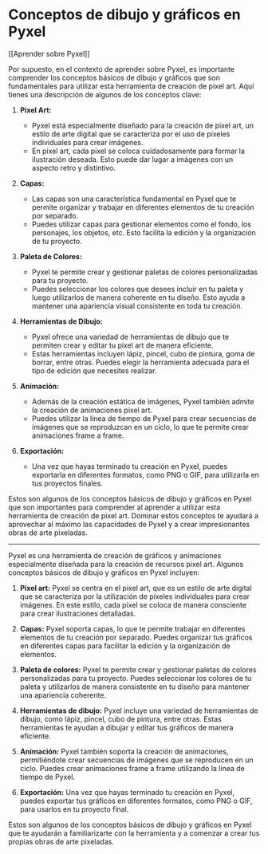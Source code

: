 # Conceptos de dibujo y gráficos en Pyxel

[[Aprender sobre Pyxel]]


Por supuesto, en el contexto de aprender sobre Pyxel, es importante comprender los conceptos básicos de dibujo y gráficos que son fundamentales para utilizar esta herramienta de creación de pixel art. Aquí tienes una descripción de algunos de los conceptos clave:

1. **Pixel Art:**
   - Pyxel está especialmente diseñado para la creación de pixel art, un estilo de arte digital que se caracteriza por el uso de píxeles individuales para crear imágenes.
   - En pixel art, cada píxel se coloca cuidadosamente para formar la ilustración deseada. Esto puede dar lugar a imágenes con un aspecto retro y distintivo.

2. **Capas:**
   - Las capas son una característica fundamental en Pyxel que te permite organizar y trabajar en diferentes elementos de tu creación por separado.
   - Puedes utilizar capas para gestionar elementos como el fondo, los personajes, los objetos, etc. Esto facilita la edición y la organización de tu proyecto.

3. **Paleta de Colores:**
   - Pyxel te permite crear y gestionar paletas de colores personalizadas para tu proyecto.
   - Puedes seleccionar los colores que desees incluir en tu paleta y luego utilizarlos de manera coherente en tu diseño. Esto ayuda a mantener una apariencia visual consistente en toda tu creación.

4. **Herramientas de Dibujo:**
   - Pyxel ofrece una variedad de herramientas de dibujo que te permiten crear y editar tu pixel art de manera eficiente.
   - Estas herramientas incluyen lápiz, pincel, cubo de pintura, goma de borrar, entre otras. Puedes elegir la herramienta adecuada para el tipo de edición que necesites realizar.

5. **Animación:**
   - Además de la creación estática de imágenes, Pyxel también admite la creación de animaciones pixel art.
   - Puedes utilizar la línea de tiempo de Pyxel para crear secuencias de imágenes que se reproduzcan en un ciclo, lo que te permite crear animaciones frame a frame.

6. **Exportación:**
   - Una vez que hayas terminado tu creación en Pyxel, puedes exportarla en diferentes formatos, como PNG o GIF, para utilizarla en tus proyectos finales.

Estos son algunos de los conceptos básicos de dibujo y gráficos en Pyxel que son importantes para comprender al aprender a utilizar esta herramienta de creación de pixel art. Dominar estos conceptos te ayudará a aprovechar al máximo las capacidades de Pyxel y a crear impresionantes obras de arte pixeladas.

---

Pyxel es una herramienta de creación de gráficos y animaciones especialmente diseñada para la creación de recursos pixel art. Algunos conceptos básicos de dibujo y gráficos en Pyxel incluyen:

1. **Pixel art:** Pyxel se centra en el pixel art, que es un estilo de arte digital que se caracteriza por la utilización de píxeles individuales para crear imágenes. En este estilo, cada píxel se coloca de manera consciente para crear ilustraciones detalladas.

2. **Capas:** Pyxel soporta capas, lo que te permite trabajar en diferentes elementos de tu creación por separado. Puedes organizar tus gráficos en diferentes capas para facilitar la edición y la organización de elementos.

3. **Paleta de colores:** Pyxel te permite crear y gestionar paletas de colores personalizadas para tu proyecto. Puedes seleccionar los colores de tu paleta y utilizarlos de manera consistente en tu diseño para mantener una apariencia coherente.

4. **Herramientas de dibujo:** Pyxel incluye una variedad de herramientas de dibujo, como lápiz, pincel, cubo de pintura, entre otras. Estas herramientas te ayudan a dibujar y editar tus gráficos de manera eficiente.

5. **Animación:** Pyxel también soporta la creación de animaciones, permitiéndote crear secuencias de imágenes que se reproducen en un ciclo. Puedes crear animaciones frame a frame utilizando la línea de tiempo de Pyxel.

6. **Exportación:** Una vez que hayas terminado tu creación en Pyxel, puedes exportar tus gráficos en diferentes formatos, como PNG o GIF, para usarlos en tu proyecto final.

Estos son algunos de los conceptos básicos de dibujo y gráficos en Pyxel que te ayudarán a familiarizarte con la herramienta y a comenzar a crear tus propias obras de arte pixeladas.
